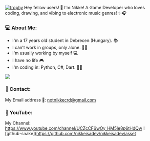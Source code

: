 [![trophy](https://github-profile-trophy.vercel.app/?username=nikkeisadev&theme=onestar)](https://github.com/ryo-ma/github-profile-trophy)
Hey fellow users! 👋 I'm Nikke! A Game Developer who loves coding, drawing, and vibing to electronic music genres! ✨🎧
### 💻 About Me:
- I'm a 17 years old student in Debrecen (Hungary). 📚
- I can't work in groups, only alone. 🤦‍♂️
- I'm usually working by myself 💻
- I have no life 🎮
- I'm coding in: Python, C#, Dart. 👨‍💻

![](https://komarev.com/ghpvc/?username=nikkeisadev&color=grey&style=for-the-badge)
### 💬 Contact:
My Email address 📧: notnikkecrd@gmail.com
### 🔴 YouTube:
My Channel: https://www.youtube.com/channel/UCZcCF6wOy_HM5le8p6tHdQw
![github-snake](https://github.com/nikkeisadev/nikkeisadev/asset
